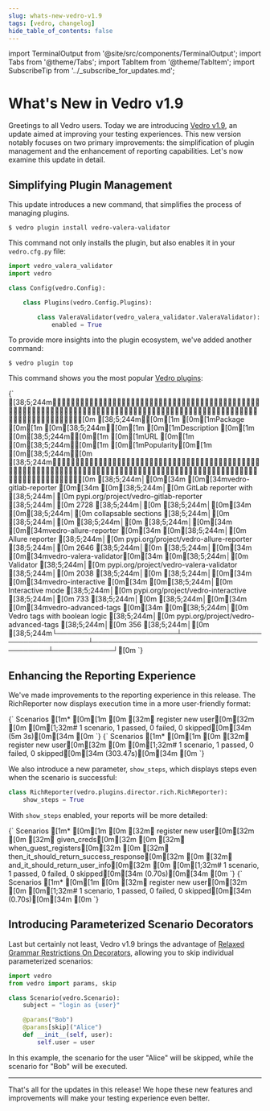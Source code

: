 ```yaml
---
slug: whats-new-vedro-v1.9
tags: [vedro, changelog]
hide_table_of_contents: false
---
```


import TerminalOutput from '@site/src/components/TerminalOutput';
import Tabs from '@theme/Tabs';
import TabItem from '@theme/TabItem';
import SubscribeTip from '../_subscribe_for_updates.md';

# What's New in Vedro v1.9

Greetings to all Vedro users. Today we are introducing [Vedro v1.9](https://pypi.org/project/vedro/), an update aimed at improving your testing experiences. This new version notably focuses on two primary improvements: the simplification of plugin management and the enhancement of reporting capabilities. Let's now examine this update in detail.

<!--truncate-->

## Simplifying Plugin Management

This update introduces a new command, that simplifies the process of managing plugins.

```shell
$ vedro plugin install vedro-valera-validator
```

This command not only installs the plugin, but also enables it in your `vedro.cfg.py` file:

```python
import vedro_valera_validator
import vedro

class Config(vedro.Config):

    class Plugins(vedro.Config.Plugins):

        class ValeraValidator(vedro_valera_validator.ValeraValidator):
            enabled = True

```

To provide more insights into the plugin ecosystem, we've added another command:

```shell
$ vedro plugin top
```

This command shows you the most popular [Vedro plugins](/plugins):

<TerminalOutput>
{`
[38;5;244m┏━━━━━━━━━━━━━━━━━━━━━━━━┳━━━━━━━━━━━━━━━━━━━━━━━━━━━━━━━━┳━━━━━━━━━━━━━━━━━━━━━━━━━━━━━━━━━━━━━━━━━┳━━━━━━━━━━━━┓[0m
[38;5;244m┃[0m[1m [0m[1mPackage               [0m[1m [0m[38;5;244m┃[0m[1m [0m[1mDescription                   [0m[1m [0m[38;5;244m┃[0m[1m [0m[1mURL                                    [0m[1m [0m[38;5;244m┃[0m[1m [0m[1mPopularity[0m[1m [0m[38;5;244m┃[0m
[38;5;244m┡━━━━━━━━━━━━━━━━━━━━━━━━╇━━━━━━━━━━━━━━━━━━━━━━━━━━━━━━━━╇━━━━━━━━━━━━━━━━━━━━━━━━━━━━━━━━━━━━━━━━━╇━━━━━━━━━━━━┩[0m
[38;5;244m│[0m[34m [0m[34mvedro-gitlab-reporter [0m[34m [0m[38;5;244m│[0m GitLab reporter with           [38;5;244m│[0m pypi.org/project/vedro-gitlab-reporter  [38;5;244m│[0m       2728 [38;5;244m│[0m
[38;5;244m│[0m[34m                        [0m[38;5;244m│[0m collapsable sections           [38;5;244m│[0m                                         [38;5;244m│[0m            [38;5;244m│[0m
[38;5;244m│[0m[34m [0m[34mvedro-allure-reporter [0m[34m [0m[38;5;244m│[0m Allure reporter                [38;5;244m│[0m pypi.org/project/vedro-allure-reporter  [38;5;244m│[0m       2646 [38;5;244m│[0m
[38;5;244m│[0m[34m [0m[34mvedro-valera-validator[0m[34m [0m[38;5;244m│[0m Validator                      [38;5;244m│[0m pypi.org/project/vedro-valera-validator [38;5;244m│[0m       2038 [38;5;244m│[0m
[38;5;244m│[0m[34m [0m[34mvedro-interactive     [0m[34m [0m[38;5;244m│[0m Interactive mode               [38;5;244m│[0m pypi.org/project/vedro-interactive      [38;5;244m│[0m        733 [38;5;244m│[0m
[38;5;244m│[0m[34m [0m[34mvedro-advanced-tags   [0m[34m [0m[38;5;244m│[0m Vedro tags with boolean logic  [38;5;244m│[0m pypi.org/project/vedro-advanced-tags    [38;5;244m│[0m        356 [38;5;244m│[0m
[38;5;244m└────────────────────────┴────────────────────────────────┴─────────────────────────────────────────┴────────────┘[0m
`}</TerminalOutput>

## Enhancing the Reporting Experience

We've made improvements to the reporting experience in this release. The RichReporter now displays execution time in a more user-friendly format:

<Tabs>
  <TabItem value="humanized_duration" label="Now" default>

<TerminalOutput>
{`
Scenarios
[1m* [0m[1m
[0m [32m✔ register new user[0m[32m
[0m 
[0m[1;32m# 1 scenario, 1 passed, 0 failed, 0 skipped[0m[34m (5m 3s)[0m[34m
[0m
`}
</TerminalOutput>

  </TabItem>
  <TabItem value="duration" label="Then">

<TerminalOutput>
{`
Scenarios
[1m* [0m[1m
[0m [32m✔ register new user[0m[32m
[0m 
[0m[1;32m# 1 scenario, 1 passed, 0 failed, 0 skipped[0m[34m (303.47s)[0m[34m
[0m
`}
</TerminalOutput>

  </TabItem>
</Tabs>

We also introduce a new parameter, `show_steps`, which displays steps even when the scenario is successful:

```python
class RichReporter(vedro.plugins.director.rich.RichReporter):
    show_steps = True
```

With `show_steps` enabled, your reports will be more detailed:

<Tabs>
  <TabItem value="with_steps" label="Show Steps" default>

<TerminalOutput>
{`
Scenarios
[1m* [0m[1m
[0m [32m✔ register new user[0m[32m
[0m   [32m✔ given_creds[0m[32m
[0m   [32m✔ when_guest_registers[0m[32m
[0m   [32m✔ then_it_should_return_success_response[0m[32m
[0m   [32m✔ and_it_should_return_user_info[0m[32m
[0m 
[0m[1;32m# 1 scenario, 1 passed, 0 failed, 0 skipped[0m[34m (0.70s)[0m[34m
[0m
`}
</TerminalOutput>

  </TabItem>
  <TabItem value="without_steps" label="Hide Steps">

<TerminalOutput>
{`
Scenarios
[1m* [0m[1m
[0m [32m✔ register new user[0m[32m
[0m 
[0m[1;32m# 1 scenario, 1 passed, 0 failed, 0 skipped[0m[34m (0.70s)[0m[34m
[0m
`}
</TerminalOutput>

  </TabItem>
</Tabs>

## Introducing Parameterized Scenario Decorators

Last but certainly not least, Vedro v1.9 brings the advantage of [Relaxed Grammar Restrictions On Decorators](https://peps.python.org/pep-0614/), allowing you to skip individual parameterized scenarios:

```python
import vedro
from vedro import params, skip

class Scenario(vedro.Scenario):
    subject = "login as {user}"

    @params("Bob")
    @params[skip]("Alice")
    def __init__(self, user):
        self.user = user
```

In this example, the scenario for the user "Alice" will be skipped, while the scenario for "Bob" will be executed.

---

That's all for the updates in this release! We hope these new features and improvements will make your testing experience even better.

<SubscribeTip />
